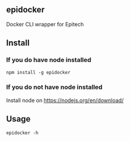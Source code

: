 ## epidocker
Docker CLI wrapper for Epitech

## Install

### If you do have node installed
`npm install -g epidocker`

### If you do not have node installed
Install node on https://nodejs.org/en/download/

## Usage

`epidocker -h`
